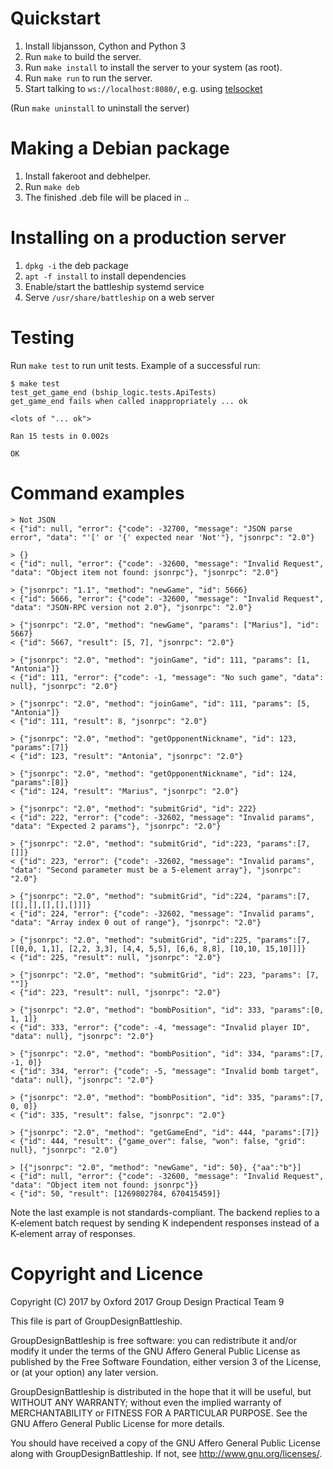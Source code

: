 # Quickstart

1. Install libjansson, Cython and Python 3
2. Run `make` to build the server.
3. Run `make install` to install the server to your system (as root).
4. Run `make run` to run the server.
5. Start talking to `ws://localhost:8080/`, e.g. using [telsocket](http://telsocket.org/)

(Run `make uninstall` to uninstall the server)

# Making a Debian package

1. Install fakeroot and debhelper.
2. Run `make deb`
3. The finished .deb file will be placed in ..

# Installing on a production server

1. `dpkg -i` the deb package
2. `apt -f install` to install dependencies
3. Enable/start the battleship systemd service
4. Serve `/usr/share/battleship` on a web server

# Testing

Run `make test` to run unit tests. Example of a successful run:

	$ make test
	test_get_game_end (bship_logic.tests.ApiTests)
	get_game_end fails when called inappropriately ... ok

	<lots of "... ok">

	Ran 15 tests in 0.002s

	OK

# Command examples
    > Not JSON
    < {"id": null, "error": {"code": -32700, "message": "JSON parse error", "data": "'[' or '{' expected near 'Not'"}, "jsonrpc": "2.0"}

    > {}
    < {"id": null, "error": {"code": -32600, "message": "Invalid Request", "data": "Object item not found: jsonrpc"}, "jsonrpc": "2.0"}

    > {"jsonrpc": "1.1", "method": "newGame", "id": 5666}
    < {"id": 5666, "error": {"code": -32600, "message": "Invalid Request", "data": "JSON-RPC version not 2.0"}, "jsonrpc": "2.0"}

    > {"jsonrpc": "2.0", "method": "newGame", "params": ["Marius"], "id": 5667}
    < {"id": 5667, "result": [5, 7], "jsonrpc": "2.0"}

    > {"jsonrpc": "2.0", "method": "joinGame", "id": 111, "params": [1, "Antonia"]}
    < {"id": 111, "error": {"code": -1, "message": "No such game", "data": null}, "jsonrpc": "2.0"}

    > {"jsonrpc": "2.0", "method": "joinGame", "id": 111, "params": [5, "Antonia"]}
    < {"id": 111, "result": 8, "jsonrpc": "2.0"}

    > {"jsonrpc": "2.0", "method": "getOpponentNickname", "id": 123, "params":[7]}
    < {"id": 123, "result": "Antonia", "jsonrpc": "2.0"}

    > {"jsonrpc": "2.0", "method": "getOpponentNickname", "id": 124, "params":[8]}
    < {"id": 124, "result": "Marius", "jsonrpc": "2.0"}

    > {"jsonrpc": "2.0", "method": "submitGrid", "id": 222}
    < {"id": 222, "error": {"code": -32602, "message": "Invalid params", "data": "Expected 2 params"}, "jsonrpc": "2.0"}

    > {"jsonrpc": "2.0", "method": "submitGrid", "id":223, "params":[7, []]}
    < {"id": 223, "error": {"code": -32602, "message": "Invalid params", "data": "Second parameter must be a 5-element array"}, "jsonrpc": "2.0"}

    > {"jsonrpc": "2.0", "method": "submitGrid", "id":224, "params":[7, [[],[],[],[],[]]]}
    < {"id": 224, "error": {"code": -32602, "message": "Invalid params", "data": "Array index 0 out of range"}, "jsonrpc": "2.0"}

    > {"jsonrpc": "2.0", "method": "submitGrid", "id":225, "params":[7, [[0,0, 1,1], [2,2, 3,3], [4,4, 5,5], [6,6, 8,8], [10,10, 15,10]]]}
    < {"id": 225, "result": null, "jsonrpc": "2.0"}

    > {"jsonrpc": "2.0", "method": "submitGrid", "id": 223, "params": [7, ""]}
    < {"id": 223, "result": null, "jsonrpc": "2.0"}

    > {"jsonrpc": "2.0", "method": "bombPosition", "id": 333, "params":[0, 1, 1]}
    < {"id": 333, "error": {"code": -4, "message": "Invalid player ID", "data": null}, "jsonrpc": "2.0"}

    > {"jsonrpc": "2.0", "method": "bombPosition", "id": 334, "params":[7, -1, 0]}
    < {"id": 334, "error": {"code": -5, "message": "Invalid bomb target", "data": null}, "jsonrpc": "2.0"}

    > {"jsonrpc": "2.0", "method": "bombPosition", "id": 335, "params":[7, 0, 0]}
    < {"id": 335, "result": false, "jsonrpc": "2.0"}

    > {"jsonrpc": "2.0", "method": "getGameEnd", "id": 444, "params":[7]}
    < {"id": 444, "result": {"game_over": false, "won": false, "grid": null}, "jsonrpc": "2.0"}

    > [{"jsonrpc": "2.0", "method": "newGame", "id": 50}, {"aa":"b"}]
    < {"id": null, "error": {"code": -32600, "message": "Invalid Request", "data": "Object item not found: jsonrpc"}}
    < {"id": 50, "result": [1269802784, 670415459]}

Note the last example is not standards-compliant. The backend replies
to a K-element batch request by sending K independent responses
instead of a K-element array of responses.

# Copyright and Licence

Copyright (C) 2017 by Oxford 2017 Group Design Practical Team 9

This file is part of GroupDesignBattleship.

GroupDesignBattleship is free software: you can redistribute it
and/or modify it under the terms of the GNU Affero General Public
License as published by the Free Software Foundation, either
version 3 of the License, or (at your option) any later version.

GroupDesignBattleship is distributed in the hope that it will be
useful, but WITHOUT ANY WARRANTY; without even the implied warranty
of MERCHANTABILITY or FITNESS FOR A PARTICULAR PURPOSE. See the GNU
Affero General Public License for more details.

You should have received a copy of the GNU Affero General Public
License along with GroupDesignBattleship. If not, see
<http://www.gnu.org/licenses/>.
